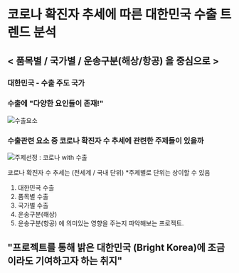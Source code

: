 # 코로나 확진자 추세에 따른 대한민국 수출 트렌드 분석
## < 품목별 / 국가별 / 운송구분(해상/항공) 을 중심으로 >

### 대한민국 - 수출 주도 국가

### 수출에  "다양한 요인들이 존재!"
![수출요소](https://github.com/dykim04/Korea-Trade-Analysis/blob/main/%EA%B0%9C%EC%9A%941.PNG)

### 수출관련 요소 중 코로나 확진자 수 추세에 관련한 주제들이 있을까
![주제선정 : 코로나 with 수출](https://github.com/dykim04/Korea-Trade-Analysis/blob/main/%EA%B0%9C%EC%9A%942.PNG)

코로나 확진자 수 추세는 (전세계 / 국내 단위) *주제별로 단위는 상이할 수 있음
1. 대한민국 수출
2. 품목별 수출
3. 국가별 수출
4. 운송구분(해상)
5. 운송구분(항공)
에 의미있는 영향을 주는지 파악해보는 프로젝트.

## "프로젝트를 통해 밝은 대한민국 (Bright Korea)에 조금이라도 기여하고자 하는 취지"
